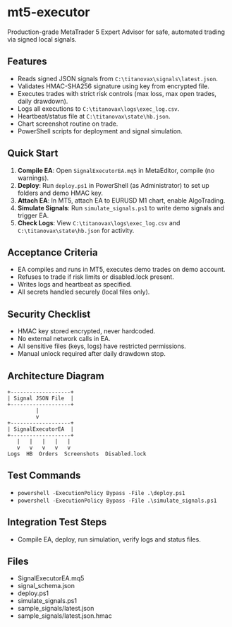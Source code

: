 # mt5-executor

Production-grade MetaTrader 5 Expert Advisor for safe, automated trading via signed local signals.

## Features
- Reads signed JSON signals from `C:\titanovax\signals\latest.json`.
- Validates HMAC-SHA256 signature using key from encrypted file.
- Executes trades with strict risk controls (max loss, max open trades, daily drawdown).
- Logs all executions to `C:\titanovax\logs\exec_log.csv`.
- Heartbeat/status file at `C:\titanovax\state\hb.json`.
- Chart screenshot routine on trade.
- PowerShell scripts for deployment and signal simulation.

## Quick Start
1. **Compile EA**: Open `SignalExecutorEA.mq5` in MetaEditor, compile (no warnings).
2. **Deploy**: Run `deploy.ps1` in PowerShell (as Administrator) to set up folders and demo HMAC key.
3. **Attach EA**: In MT5, attach EA to EURUSD M1 chart, enable AlgoTrading.
4. **Simulate Signals**: Run `simulate_signals.ps1` to write demo signals and trigger EA.
5. **Check Logs**: View `C:\titanovax\logs\exec_log.csv` and `C:\titanovax\state\hb.json` for activity.

## Acceptance Criteria
- EA compiles and runs in MT5, executes demo trades on demo account.
- Refuses to trade if risk limits or disabled.lock present.
- Writes logs and heartbeat as specified.
- All secrets handled securely (local files only).

## Security Checklist
- HMAC key stored encrypted, never hardcoded.
- No external network calls in EA.
- All sensitive files (keys, logs) have restricted permissions.
- Manual unlock required after daily drawdown stop.

## Architecture Diagram
```
+-------------------+
| Signal JSON File  |
+-------------------+
         |
         v
+-------------------+
| SignalExecutorEA  |
+-------------------+
   |   |   |   |   |
   v   v   v   v   v
Logs  HB  Orders  Screenshots  Disabled.lock
```

## Test Commands
- `powershell -ExecutionPolicy Bypass -File .\deploy.ps1`
- `powershell -ExecutionPolicy Bypass -File .\simulate_signals.ps1`

## Integration Test Steps
- Compile EA, deploy, run simulation, verify logs and status files.

## Files
- SignalExecutorEA.mq5
- signal_schema.json
- deploy.ps1
- simulate_signals.ps1
- sample_signals/latest.json
- sample_signals/latest.json.hmac
